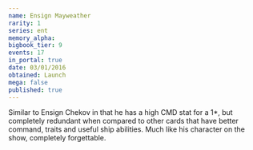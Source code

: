 ```yaml
---
name: Ensign Mayweather
rarity: 1
series: ent
memory_alpha:
bigbook_tier: 9
events: 17
in_portal: true
date: 03/01/2016
obtained: Launch
mega: false
published: true
---
```


Similar to Ensign Chekov in that he has a high CMD stat for a 1*, but completely redundant when compared to other cards that have better command, traits and useful ship abilities. Much like his character on the show, completely forgettable.
